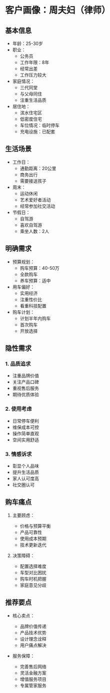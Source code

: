 # 客户画像：周夫妇（律师）

## 基本信息
- 年龄：25-30岁
- 职业：
  - 公务员
  - 工作年限：8年
  - 经常出差
  - 工作压力较大
- 家庭情况：
  - 三代同堂
  - 与父母同住
  - 注重生活品质
- 居住地：
  - 滨水住宅区
  - 低密度住宅
  - 车位情况：临时停车
  - 充电设施：已配套

## 生活场景
- 工作日：
  - 通勤距离：20公里
  - 商务出行
  - 需要接送孩子
- 周末：
  - 运动休闲
  - 艺术爱好者活动
  - 经常参加社交活动
- 节假日：
  - 自驾游
  - 喜欢自驾游
  - 乘坐人数：2人

## 明确需求
- 预算规划：
  - 购车预算：40-50万
  - 全款购车
  - 养车预算：适中
- 用车偏好：
  - 实用经济
  - 注重性价比
  - 看重科技配置
- 购车计划：
  - 计划半年内购车
  - 首次购车
  - 开放选择

## 隐性需求
### 1. 品质追求
- 注重品牌价值
- 关注产品口碑
- 重视售后服务
- 期待优质体验

### 2. 使用考虑
- 日常停车便利
- 维保成本可控
- 操作简单直观
- 空间实用舒适

### 3. 情感诉求
- 彰显个人品味
- 提升生活品质
- 家人认可度高
- 社交圈认可

## 购车痛点
1. 主要顾虑：
   - 价格与预算平衡
   - 产品可靠性
   - 使用成本预期
   - 技术更新迭代

2. 决策障碍：
   - 配置选择难度
   - 车型对比困扰
   - 购车时机把握
   - 家庭意见分歧

## 推荐要点
- 核心卖点：
  - 品牌价值传递
  - 产品技术优势
  - 设计理念诠释
  - 用户痛点解决

- 服务保障：
  - 完善售后网络
  - 灵活金融方案
  - 增值服务项目
  - 专属管家服务